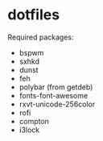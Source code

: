 # dotfiles

Required packages:

- bspwm
- sxhkd
- dunst
- feh
- polybar (from getdeb)
- fonts-font-awesome
- rxvt-unicode-256color
- rofi
- compton
- i3lock
